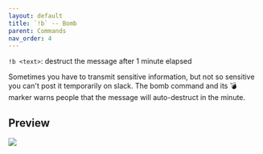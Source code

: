 ```yaml
---
layout: default
title: `!b` -- Bomb
parent: Commands
nav_order: 4
---
```


`!b <text>`: destruct the message after 1 minute elapsed
    
Sometimes you have to transmit sensitive information, but not so sensitive you can't post it 
temporarily on slack. The bomb command and its :bomb: marker warns people that the message will 
auto-destruct in the minute.    

## Preview 

![](https://raw.githubusercontent.com/Kraymer/bulkdata/master/emobomb.gif)
